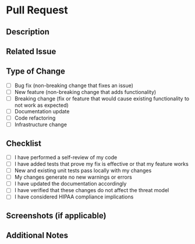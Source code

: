 # Pull Request

## Description
<!-- Provide a brief description of the changes in this PR -->

## Related Issue
<!-- Link to the related issue (e.g., "Closes #123" or "Fixes #456") -->

## Type of Change
<!-- Mark the appropriate option with an "x" -->
- [ ] Bug fix (non-breaking change that fixes an issue)
- [ ] New feature (non-breaking change that adds functionality)
- [ ] Breaking change (fix or feature that would cause existing functionality to not work as expected)
- [ ] Documentation update
- [ ] Code refactoring
- [ ] Infrastructure change

## Checklist
<!-- Mark items with an "x" once completed -->
- [ ] I have performed a self-review of my code
- [ ] I have added tests that prove my fix is effective or that my feature works
- [ ] New and existing unit tests pass locally with my changes
- [ ] My changes generate no new warnings or errors
- [ ] I have updated the documentation accordingly
- [ ] I have verified that these changes do not affect the threat model
- [ ] I have considered HIPAA compliance implications

## Screenshots (if applicable)
<!-- Add screenshots to help explain your changes if relevant -->

## Additional Notes
<!-- Any additional information that might be helpful for reviewers -->
